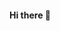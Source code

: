 #### Hi there 👋

<!--
**regera1862/regera1862** is a ✨ _special_ ✨ repository because its `README.md` (this file) appears on your GitHub profile.

- 📝 Currently pursuing a degree in chemical engineering 
- 🔭 I’m currently working on a discord game-bot recreation
- 🌱 I’m currently learning the LaTeX document preparation language
- 👯 I’m looking to collaborate on python coding projects
- 💬 Ask me about quantum physics
- ⚡ Fun fact: I won a gold medal at an IOGKF karate tournament
-->
